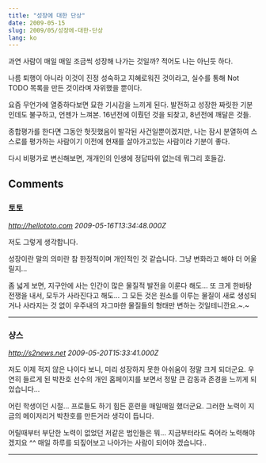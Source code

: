 ```yaml
---
title: "성장에 대한 단상"
date: 2009-05-15
slug: 2009/05/성장에-대한-단상
lang: ko
---
```


과연 사람이 매일 매일 조금씩 성장해 나가는 것일까? 적어도 나는 아닌듯 하다.

나름 퇴행이 아니라 이것이 진정 성숙하고 지혜로워진 것이라고, 실수를 통해 Not TODO 목록을 만든 것이라며 자위했을 뿐이다.

요즘 무언가에 열중하다보면 묘한 기시감을 느끼게 된다. 발전하고 성장한 짜릿한 기분인데도 불구하고, 언젠가 느껴본.
16년전에 이뤘던 것을 되찾고, 8년전에 깨달은 것들.

종합평가를 한다면 그동안 헛짓했음이 발각된 사건일뿐이겠지만, 나는 잠시 분열하여 스스로를 평가하는 사람이기 이전에 현재를 살아가고있는 사람이라 기분이 좋다.

다시 비평가로 변신해보면,
개개인의 인생에 정답따위 없는데 뭐그리 호들갑.

## Comments

### 토토
*http://hellototo.com*
*2009-05-16T13:34:48.000Z*

저도 그렇게 생각합니다.

성장이란 말의 의미란 참 한정적이며 개인적인 것 같습니다.
그냥 변화라고 해야 더 어울릴지...

좀 넓게 보면, 지구안에 사는 인간이 많은 물질적 발전을 이룬다 해도...
또 크게 한바탕 전쟁을 내서, 모두가 사라진다고 해도...
그 모든 것은 원소를 이루는 물질이 새로 생성되거나 사라지는 것 없이
우주내의 자그마한 물질들의 형태만 변하는 것일테니깐요.~.~

---

### 샹스
*http://s2news.net*
*2009-05-20T15:33:41.000Z*

저도 이제 적지 않은 나이다 보니, 미리 성장하지 못한 아쉬움이 정말 크게 되더군요.
우연히 들르게 된 박찬호 선수의 개인 홈페이지를 보면서 정말 큰 감동과 존경을 느끼게 되었습니다...

어린 학생이던 시절... 프로들도 하기 힘든 훈련을 매일매일 했더군요.
그러한 노력이 지금의 메이저리거 박찬호를 만든거라 생각이 듭니다.

어릴때부터 부단한 노력이 없었던 저같은 범인들은 뭐... 지금부터라도 죽어라 노력해야겠지요 ^^
매일 하루를 되짚어보고 나아가는 사람이 되어야 겠습니다..

---

